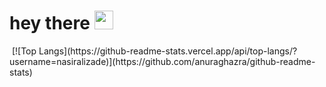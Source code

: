 <h1>
  hey there
  <img src="https://media.giphy.com/media/hvRJCLFzcasrR4ia7z/giphy.gif" width="30px"/>
</h1>

<img src="https://komarev.com/ghpvc/?username=nasiralizade&style=flat-square&color=blue" alt=""/>
[![Top Langs](https://github-readme-stats.vercel.app/api/top-langs/?username=nasiralizade)](https://github.com/anuraghazra/github-readme-stats)
